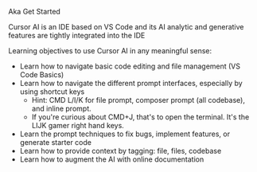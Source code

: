 Aka Get Started

Cursor AI is an IDE based on VS Code and its AI analytic and generative features are tightly integrated into the IDE  

Learning objectives to use Cursor AI in any meaningful sense:
- Learn how to navigate basic code editing and file management (VS Code Basics)
- Learn how to navigate the different prompt interfaces, especially by using shortcut keys
	- Hint: CMD L/I/K for file prompt, composer prompt (all codebase), and inline prompt.
	- If you're curious about CMD+J, that's to open the terminal. It's the LIJK gamer right hand keys.
- Learn the prompt techniques to fix bugs, implement features, or generate starter code
- Learn how to provide context by tagging: file, files,  codebase
- Learn how to augment the AI with online documentation